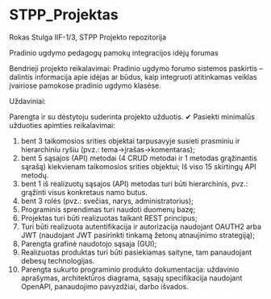 # STPP_Projektas

Rokas Stulga IIF-1/3, STPP Projekto repozitorija

Pradinio ugdymo pedagogų pamokų integracijos idėjų forumas

Bendrieji projekto reikalavimai:
Pradinio ugdymo forumo sistemos paskirtis – dalintis informacija apie idėjas ar būdus, kaip integruoti atitinkamas veiklas įvairiose pamokose pradinio ugdymo klasėse.

Uždaviniai:

Parengta ir su dėstytoju suderinta projekto užduotis. ✔
Pasiekti minimalūs užduoties apimties reikalavimai:

1. bent 3 taikomosios srities objektai tarpusavyje susieti prasminiu ir hierarchiniu ryšiu (pvz.: tema->įrašas->komentaras);
2. bent 5 sąsajos (API) metodai (4 CRUD metodai ir 1 metodas grąžinantis sąrašą) kiekvienam taikomosios srities objektui;
   Iš viso 15 skirtingų API metodų.
3. bent 1 iš realizuotų sąsajos (API) metodas turi būti hierarchinis, pvz.: grąžinti visus konkretaus namo butus.
4. bent 3 rolės (pvz.: svečias, narys, administratorius);
5. Programinis sprendimas turi naudoti duomenų bazę;
6. Projektas turi būti realizuotas taikant REST principus;
7. Turi būti realizuota autentifikacija ir autorizacija naudojant OAUTH2 arba JWT (naudojant JWT pasirinkti tinkamą žetonų atnaujinimo strategiją);
8. Parengta grafinė naudotojo sąsaja (GUI);
9. Realizuotas produktas turi būti pasiekiamas saityne, tam panaudojant debesų technologijas.
10. Parengta sukurto programinio produkto dokumentacija: uždavinio aprašymas, architektūros diagrama, sąsajų specifikacija naudojant OpenAPI, panaudojimo pavyzdžiai, darbo išvados.
